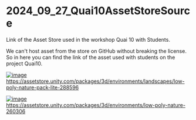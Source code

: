 # 2024_09_27_Quai10AssetStoreSource
Link of the Asset Store used in the workshop Quai 10 with Students.

We can't host asset from the store on GitHub without breaking the license.
So in here you can find the link of the asset used with students on the project Quai10. 


[![image](https://github.com/user-attachments/assets/22fb15a7-5050-4b63-9a21-d37eb0cd3f3e)](https://assetstore.unity.com/packages/3d/environments/landscapes/low-poly-nature-pack-lite-288596)  
https://assetstore.unity.com/packages/3d/environments/landscapes/low-poly-nature-pack-lite-288596  


[![image](https://github.com/user-attachments/assets/dd38be09-ce7a-4179-83be-7de9c1d26c25)](https://assetstore.unity.com/packages/3d/environments/low-poly-nature-260306)  
https://assetstore.unity.com/packages/3d/environments/low-poly-nature-260306  
